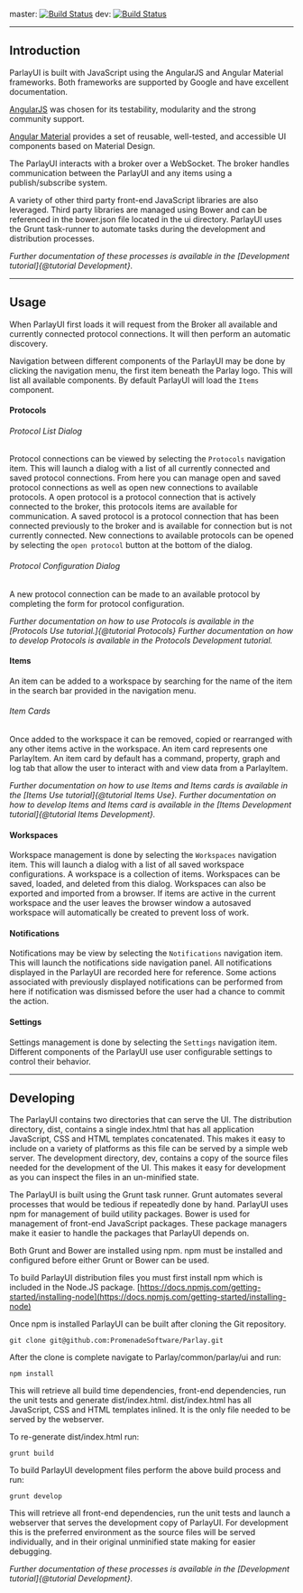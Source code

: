master: [![Build Status](https://travis-ci.org/PromenadeSoftware/ParlayUI.svg?branch=master)](https://travis-ci.org/PromenadeSoftware/ParlayUI)
dev: [![Build Status](https://travis-ci.org/PromenadeSoftware/ParlayUI.svg?branch=dev)](https://travis-ci.org/PromenadeSoftware/ParlayUI)

------------
Introduction
------------

ParlayUI is built with JavaScript using the AngularJS and Angular Material frameworks. Both frameworks are supported by Google and have excellent documentation.

[AngularJS](https://angularjs.org/) was chosen for its testability, modularity and the strong community support. 

[Angular Material](https://material.angularjs.org/latest/) provides a set of reusable, well-tested, and accessible UI components based on Material Design.

The ParlayUI interacts with a broker over a WebSocket. The broker handles communication between the ParlayUI and any items using a publish/subscribe system.

A variety of other third party front-end JavaScript libraries are also leveraged. Third party libraries are managed using Bower and can be referenced in the bower.json file located in the ui directory. 
ParlayUI uses the Grunt task-runner to automate tasks during the development and distribution processes. 

_Further documentation of these processes is available in the [Development tutorial]{@tutorial Development}._

-----
Usage
-----

When ParlayUI first loads it will request from the Broker all available and currently connected protocol connections. It will then perform an automatic discovery.

Navigation between different components of the ParlayUI may be done by clicking the navigation menu, the first item beneath the Parlay logo.
This will list all available components. By default ParlayUI will load the ```Items``` component.

#### Protocols

###### Protocol List Dialog

Protocol connections can be viewed by selecting the ```Protocols``` navigation item. This will launch a dialog with a list of all currently connected and saved protocol connections.
From here you can manage open and saved protocol connections as well as open new connections to available protocols. 
A open protocol is a protocol connection that is actively connected to the broker, this protocols items are available for communication.
A saved protocol is a protocol connection that has been connected previously to the broker and is available for connection but is not currently connected. 
New connections to available protocols can be opened by selecting the ```open protocol``` button at the bottom of the dialog.

###### Protocol Configuration Dialog

A new protocol connection can be made to an available protocol by completing the form for protocol configuration.
 
_Further documentation on how to use Protocols is available in the [Protocols Use tutorial.]{@tutorial Protocols}_
_Further documentation on how to develop Protocols is available in the Protocols Development tutorial._

#### Items

An item can be added to a workspace by searching for the name of the item in the search bar provided in the navigation menu.

###### Item Cards

Once added to the workspace it can be removed, copied or rearranged with any other items active in the workspace.
An item card represents one ParlayItem. An item card by default has a command, property, graph and log tab that allow the user to
interact with and view data from a ParlayItem.

_Further documentation on how to use Items and Items cards is available in the [Items Use tutorial]{@tutorial Items Use}._
_Further documentation on how to develop Items and Items card is available in the [Items Development tutorial]{@tutorial Items Development}._

#### Workspaces

Workspace management is done by selecting the ```Workspaces``` navigation item. This will launch a dialog with a list of all saved workspace configurations.
A workspace is a collection of items. Workspaces can be saved, loaded, and deleted from this dialog. Workspaces can also be exported and imported from a browser.
If items are active in the current workspace and the user leaves the browser window a autosaved workspace will automatically be created to prevent loss of work.

#### Notifications

Notifications may be view by selecting the ```Notifications``` navigation item.
This will launch the notifications side navigation panel. All notifications displayed in the ParlayUI are recorded here for reference.
Some actions associated with previously displayed notifications can be performed from here if notification was dismissed before the user had a chance to commit the action.  

#### Settings

Settings management is done by selecting the ```Settings``` navigation item.
Different components of the ParlayUI use user configurable settings to control their behavior.

----------
Developing
----------

The ParlayUI contains two directories that can serve the UI. The distribution directory, dist, contains a single index.html that has all application JavaScript, CSS and HTML templates concatenated. This makes it easy to include on a variety of platforms as this file can be served by a simple web server. The development directory, dev, contains a copy of the source files needed for the development of the UI. This makes it easy for development as you can inspect the files in an un-minified state.

The ParlayUI is built using the Grunt task runner. Grunt automates several processes that would be tedious if repeatedly done by hand. ParlayUI uses npm for management of build utility packages. Bower is used for management of front-end JavaScript packages. These package managers make it easier to handle the packages that ParlayUI depends on.

Both Grunt and Bower are installed using npm. npm must be installed and configured before either Grunt or Bower can be used.

To build ParlayUI distribution files you must first install npm which is included in the Node.JS package.
[https://docs.npmjs.com/getting-started/installing-node](https://docs.npmjs.com/getting-started/installing-node)

Once npm is installed ParlayUI can be built after cloning the Git repository.

    git clone git@github.com:PromenadeSoftware/Parlay.git

After the clone is complete navigate to Parlay/common/parlay/ui and run:

    npm install

This will retrieve all build time dependencies, front-end dependencies, run the unit tests and generate dist/index.html. dist/index.html has all JavaScript, CSS and HTML templates inlined. It is the only file needed to be served by the webserver.

To re-generate dist/index.html run:

    grunt build

To build ParlayUI development files perform the above build process and run:

    grunt develop
    
This will retrieve all front-end dependencies, run the unit tests and launch a webserver that serves the development copy of ParlayUI. For development this is the preferred environment as the source files will be served individually, and in their original unminified state making for easier debugging.
    
_Further documentation of these processes is available in the [Development tutorial]{@tutorial Development}._